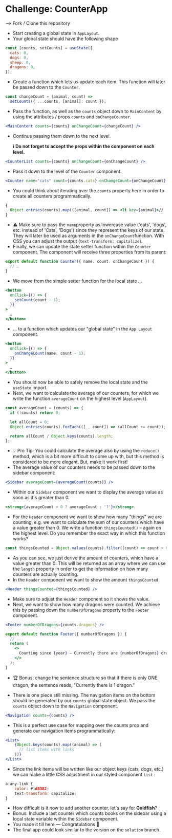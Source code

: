 # Challenge: CounterApp

–> Fork / Clone this repository

- Start creating a global state in `AppLayout`.
- Your global state should have the following shape

```javascript
const [counts, setCounts] = useState({
  cats: 0,
  dogs: 0,
  sheep: 0,
  dragons: 0,
});
```

- Create a function which lets us update each item.
  This function will later be passed down to the `Counter`.

```jsx
const changeCount = (animal, count) =>
  setCounts({ ...counts, [animal]: count });
```

- Pass the function, as well as the `counts` object down to `MainContent` by using the attributes / props `counts` and `onChangeCounter`.

```jsx
<MainContent counts={counts} onChangeCount={changeCount} />
```

- Continue passing them down to the next level.

  **ℹ️ Do not forget to accept the props within the component on each level.**

```jsx
<CounterList counts={counts} onChangeCount={onChangeCount} />
```

- Pass it down to the level of the `Counter` component.

```jsx
<Counter name="cats" count={counts.cats} onChangeCount={onChangeCount} />
```

- You could think about iterating over the `counts` property here in order to create all counters programmatically.

```jsx
{
  Object.entries(counts).map(([animal, count]) => <li key={animal}>// ...</li>);
}
```

- ⚠️ Make sure to pass the `name`property as lowercase value ('cats', 'dogs', etc. instead of 'Cats', 'Dogs') since they represent the keys of our state.
  They will later be used as arguments in the `onChangeCount`function. With CSS you can adjust the output (`text-transform: capitalize`).
- Finally, we can update the state setter function within the `Counter` component. The component will receive three properties from its parent:

```jsx
export default function Counter({ name, count, onChangeCount }) {
  // …
}
```

- We move from the simple setter function for the local state …

```jsx
<button
  onClick={() => {
    setCount(count - 1);
  }}
>
  …
</button>
```

- … to a function which updates our "global state" in the `App Layout` component.

```jsx
<button
  onClick={() => {
    onChangeCount(name, count - 1);
  }}
>
  …
</button>
```

- You should now be able to safely remove the local state and the `useState` import.
- Next, we want to calculate the average of our counters, for which we write the function `averageCount` on the highest level (`AppLayout`).

```jsx
const averageCount = (counts) => {
  if (!counts) return 0;

  let allCount = 0;
  Object.entries(counts).forEach(([_, count]) => (allCount += count));

  return allCount / Object.keys(counts).length;
};
```

- 💡 Pro Tip: You could calculate the average also by using the `reduce()` method, which is a bit more difficult to come up with, but this method is considered to be more elegant. But, make it work first!
- The average value of our counters needs to be passed down to the sidebar component:

```jsx
<Sidebar averageCount={averageCount(counts)} />
```

- Within our `Sidebar` component we want to display the average value as soon as it´s greater than 0:

```jsx
<strong>{averageCount > 0 ? averageCount : '?'}</strong>.
```

- For the `Header` component we want to show how many "things" we are counting, e.g. we want to calculate the sum of our counters which have a value greater than 0. We write a function `thingsCounted()` – again on the highest level.
  Do you remember the exact way in which this function works?

```jsx
const thingsCounted = Object.values(counts).filter((count) => count > 0).length;
```

- As you can see, we just derive the amount of counters, which have a value greater than 0. This will be returned as an array where we can use the `length` property in order to get the information on how many counters are actually counting.
- In the `Header` component we want to show the amount `thingsCounted`

```jsx
<Header thingsCounted={thingsCounted} />
```

- Make sure to adjust the `Header` component so it shows the value.
- Next, we want to show how many dragons were counted. We achieve this by passing down the `numberOfDragons` property to the `Footer` component.

```jsx
<Footer numberOfDragons={counts.dragons} />
```

```jsx
export default function Footer({ numberOfDragons }) {
  // ...
  return (
    <>
      Counting since {year} — Currently there are {numberOfDragons} dragons.
    </>
  );
}
```

- 🏆 Bonus: change the sentence structure so that if there is only ONE dragon, the sentence reads, "Currently there is 1 dragon."

- There is one piece still missing. The navigation items on the bottom should be generated by our `counts` global state object. We pass the `counts` object down to the `Navigation` component.

```jsx
<Navigation counts={counts} />
```

- This is a perfect use case for mapping over the counts prop and generate our navigation items programmatically:

```jsx
<List>
    {Object.keys(counts).map((animal) => (
      // list items with links
    ))}
</List>
```

- Since the link items will be written like our object keys (cats, dogs, etc.) we can make a little CSS adjustment in our styled component `List` :

```jsx
a:any-link {
    color: #1d8382;
    text-transform: capitalize;
}
```

- How difficult is it now to add another counter, let´s say for **Goldfish**?
- Bonus: Include a last counter which counts books on the sidebar using a local state variable within the `Sidebar` component.
- You made it till here — Congratulations 🎉
- The final app could look similar to the version on the `solution` branch.
